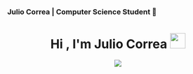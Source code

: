### Julio Correa | Computer Science Student 👋

<h1 align="center"><b>Hi , I'm Julio Correa </b><img src="https://media.giphy.com/media/hvRJCLFzcasrR4ia7z/giphy.gif" width="35"></h1>
<!--  -->
<p align="center">
  <a href="https://github.com/DenverCoder1/readme-typing-svg"><img src="https://readme-typing-svg.herokuapp.com?font=Time+New+Roman&color=cyan&size=25&center=true&vCenter=true&width=600&height=100&lines=Simplicity+carried+to+the+extreme,+becomes+elegance.”;Computer+Science+Student;Active+Learner/Researcher,AI;Love+to+learn+new+stuffs..<3"></a>
</p>

<br>

